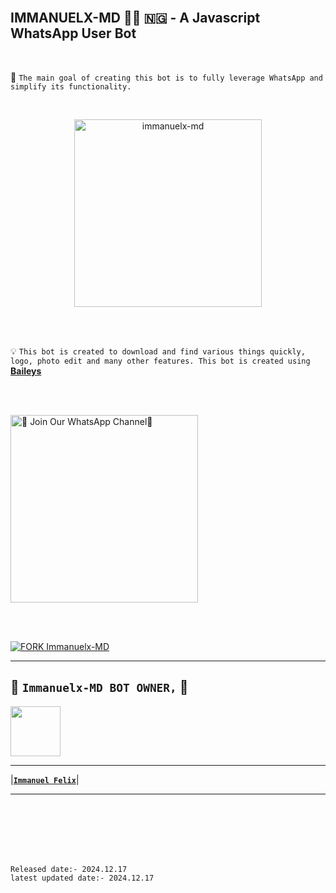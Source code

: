 <br>

## IMMANUELX-MD 👨‍💻 🇳🇬 - A Javascript WhatsApp User Bot

<br>

🔮 `The main goal of creating this bot is to fully leverage WhatsApp and simplify its functionality.`

<br>
 
  <p align="center">  
  <a href="https://files.catbox.moe/d6y9zr.jpeg">
    <img alt="immanuelx-md" height="300" src="https://files.catbox.moe/d6y9zr.jpeg">
    
  
  </a>
</p>  


<br>
<br>

💡 `This bot is created to download and find various things quickly, logo, photo edit and many other features. This bot is created using` **[Baileys](https://github.com/WhiskeySockets/Baileys)**


<br>
<br>

<a href="https://whatsapp.com/channel/0029VaioNMmADTOAj0T6Yw2s"><img src="https://img.shields.io/badge/%F0%9F%8E%89%20Join%20Our%20WhatsApp%20Channel-black" alt="📎 Join Our WhatsApp Channel🥺" width="300"></a>

<br>


<br>

[![FORK Immanuelx-MD](https://img.shields.io/badge/FORK%20-IMMANUELXMD-white)](https://github.com/immanuel999-felix/IMMANUELXMD/fork)


---

## 🙂 **`Immanuelx-MD BOT OWNER,`** 🥲


   <a href="https://github.com/immanuel999-felix/"><img src="https://files.catbox.moe/d6y9zr.jpeg" width=80 height=80></a>   

---

|**[`Immanuel Felix`](https://github.com/Immanuel999-felix)**|

---

<br>
<br>
<br>
<br>
<br>

`Released date:- 2024.12.17`
<br>
`latest updated date:- 2024.12.17`
